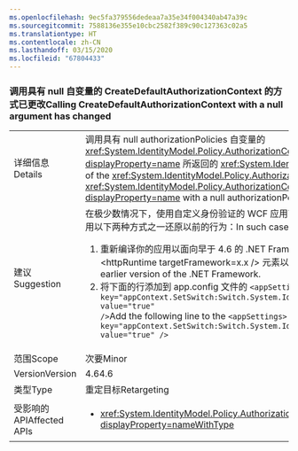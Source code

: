 ```yaml
---
ms.openlocfilehash: 9ec5fa379556dedeaa7a35e34f004340ab47a39c
ms.sourcegitcommit: 7588136e355e10cbc2582f389c90c127363c02a5
ms.translationtype: HT
ms.contentlocale: zh-CN
ms.lasthandoff: 03/15/2020
ms.locfileid: "67804433"
---
```

### <a name="calling-createdefaultauthorizationcontext-with-a-null-argument-has-changed"></a><span data-ttu-id="7db7d-101">调用具有 null 自变量的 CreateDefaultAuthorizationContext 的方式已更改</span><span class="sxs-lookup"><span data-stu-id="7db7d-101">Calling CreateDefaultAuthorizationContext with a null argument has changed</span></span>

|   |   |
|---|---|
|<span data-ttu-id="7db7d-102">详细信息</span><span class="sxs-lookup"><span data-stu-id="7db7d-102">Details</span></span>|<span data-ttu-id="7db7d-103">调用具有 null authorizationPolicies 自变量的 <xref:System.IdentityModel.Policy.AuthorizationContext.CreateDefaultAuthorizationContext(System.Collections.Generic.IList{System.IdentityModel.Policy.IAuthorizationPolicy})?displayProperty=name> 所返回的 <xref:System.IdentityModel.Policy.AuthorizationContext?displayProperty=name> 实现更改了其在 .NET Framework 4.6 中的实现。</span><span class="sxs-lookup"><span data-stu-id="7db7d-103">The implementation of the <xref:System.IdentityModel.Policy.AuthorizationContext?displayProperty=name> returned by a call to the <xref:System.IdentityModel.Policy.AuthorizationContext.CreateDefaultAuthorizationContext(System.Collections.Generic.IList{System.IdentityModel.Policy.IAuthorizationPolicy})?displayProperty=name> with a null authorizationPolicies argument has changed its implementation in the .NET Framework 4.6.</span></span>|
|<span data-ttu-id="7db7d-104">建议</span><span class="sxs-lookup"><span data-stu-id="7db7d-104">Suggestion</span></span>|<span data-ttu-id="7db7d-105">在极少数情况下，使用自定义身份验证的 WCF 应用可能会看到行为差异。</span><span class="sxs-lookup"><span data-stu-id="7db7d-105">In rare cases, WCF apps that use custom authentication may see behavioral differences.</span></span> <span data-ttu-id="7db7d-106">在这类情况下，可使用以下两种方式之一还原以前的行为：</span><span class="sxs-lookup"><span data-stu-id="7db7d-106">In such cases, the previous behavior can be restored in either of two ways:</span></span><ol><li><span data-ttu-id="7db7d-107">重新编译你的应用以面向早于 4.6 的 .NET Framework 版本。</span><span class="sxs-lookup"><span data-stu-id="7db7d-107">Recompile your app to target an earlier version of the .NET Framework than 4.6.</span></span> <span data-ttu-id="7db7d-108">对于 IIS 承载的服务，请使用 &lt;httpRuntime targetFramework=x.x /&gt; 元素以面向早期版本的 .NET Framework&quot;&quot;。</span><span class="sxs-lookup"><span data-stu-id="7db7d-108">For IIS-hosted services, use the &lt;httpRuntime targetFramework=&quot;x.x&quot; /&gt; element to target an earlier version of the .NET Framework.</span></span></li><li><span data-ttu-id="7db7d-109">将下面的行添加到 app.config 文件的 <code>&lt;appSettings&gt;</code> 部分：<code>&lt;add key=&quot;appContext.SetSwitch:Switch.System.IdentityModel.EnableCachedEmptyDefaultAuthorizationContext&quot; value=&quot;true&quot; /&gt;</code></span><span class="sxs-lookup"><span data-stu-id="7db7d-109">Add the following line to the <code>&lt;appSettings&gt;</code> section of your app.config file: <code>&lt;add key=&quot;appContext.SetSwitch:Switch.System.IdentityModel.EnableCachedEmptyDefaultAuthorizationContext&quot; value=&quot;true&quot; /&gt;</code></span></span></li></ol>|
|<span data-ttu-id="7db7d-110">范围</span><span class="sxs-lookup"><span data-stu-id="7db7d-110">Scope</span></span>|<span data-ttu-id="7db7d-111">次要</span><span class="sxs-lookup"><span data-stu-id="7db7d-111">Minor</span></span>|
|<span data-ttu-id="7db7d-112">Version</span><span class="sxs-lookup"><span data-stu-id="7db7d-112">Version</span></span>|<span data-ttu-id="7db7d-113">4.6</span><span class="sxs-lookup"><span data-stu-id="7db7d-113">4.6</span></span>|
|<span data-ttu-id="7db7d-114">类型</span><span class="sxs-lookup"><span data-stu-id="7db7d-114">Type</span></span>|<span data-ttu-id="7db7d-115">重定目标</span><span class="sxs-lookup"><span data-stu-id="7db7d-115">Retargeting</span></span>|
|<span data-ttu-id="7db7d-116">受影响的 API</span><span class="sxs-lookup"><span data-stu-id="7db7d-116">Affected APIs</span></span>|<ul><li><xref:System.IdentityModel.Policy.AuthorizationContext.CreateDefaultAuthorizationContext(System.Collections.Generic.IList{System.IdentityModel.Policy.IAuthorizationPolicy})?displayProperty=nameWithType></li></ul>|
